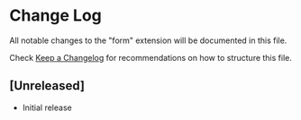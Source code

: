 # Change Log

All notable changes to the "form" extension will be documented in this file.

Check [Keep a Changelog](http://keepachangelog.com/) for recommendations on how to structure this file.

## [Unreleased]

- Initial release